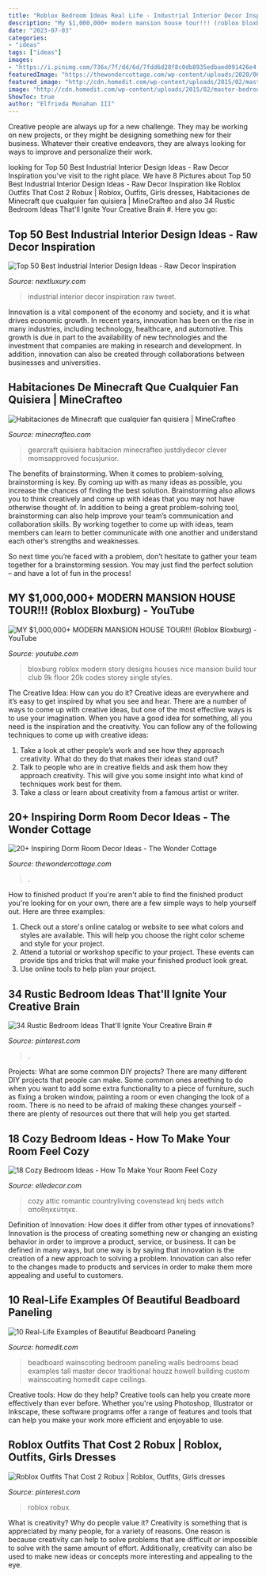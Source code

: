```yaml
---
title: "Roblox Bedroom Ideas Real Life - Industrial Interior Decor Inspiration Raw Tweet"
description: "My $1,000,000+ modern mansion house tour!!! (roblox bloxburg)"
date: "2023-07-03"
categories:
- "ideas"
tags: ["ideas"]
images:
- "https://i.pinimg.com/736x/7f/dd/6d/7fdd6d28f8c0db8935edbaed091426e4.jpg"
featuredImage: "https://thewondercottage.com/wp-content/uploads/2020/06/58E95054-FE18-43C3-9B94-31D5394E35BC.jpeg"
featured_image: "http://cdn.homedit.com/wp-content/uploads/2015/02/master-bedroom-white-beadboard-and-black-furniture.jpg"
image: "http://cdn.homedit.com/wp-content/uploads/2015/02/master-bedroom-white-beadboard-and-black-furniture.jpg"
ShowToc: true
author: "Elfrieda Monahan III"
---
```



Creative people are always up for a new challenge. They may be working on new projects, or they might be designing something new for their business. Whatever their creative endeavors, they are always looking for ways to improve and personalize their work.

	

		
looking for Top 50 Best Industrial Interior Design Ideas - Raw Decor Inspiration you've visit to the right place. We have 8 Pictures about Top 50 Best Industrial Interior Design Ideas - Raw Decor Inspiration like Roblox Outfits That Cost 2 Robux | Roblox, Outfits, Girls dresses, Habitaciones de Minecraft que cualquier fan quisiera | MineCrafteo and also 34 Rustic Bedroom Ideas That&#039;ll Ignite Your Creative Brain #. Here you go:
		
    
## Top 50 Best Industrial Interior Design Ideas - Raw Decor Inspiration

<img loading=lazy src="http://nextluxury.com/wp-content/uploads/interior-design-industrial-style.jpg" onerror="this.onerror=null;this.src='https://tse3.mm.bing.net/th?id=OIP.aRUrIeImEk-zL2RC43Hf9gHaKR&amp;pid=15.1';" alt="Top 50 Best Industrial Interior Design Ideas - Raw Decor Inspiration">

_Source: nextluxury.com_

>industrial interior decor inspiration raw tweet. 

	

Innovation is a vital component of the economy and society, and it is what drives economic growth. In recent years, innovation has been on the rise in many industries, including technology, healthcare, and automotive. This growth is due in part to the availability of new technologies and the investment that companies are making in research and development. In addition, innovation can also be created through collaborations between businesses and universities.

    
## Habitaciones De Minecraft Que Cualquier Fan Quisiera | MineCrafteo

<img loading=lazy src="https://www.minecrafteo.com/wp-content/uploads/2015/10/habitacion-decorada-minecraft-2.jpg" onerror="this.onerror=null;this.src='https://tse4.mm.bing.net/th?id=OIP.NxGsHvFV2aNl9F0fQk58sgHaE7&amp;pid=15.1';" alt="Habitaciones de Minecraft que cualquier fan quisiera | MineCrafteo">

_Source: minecrafteo.com_

>gearcraft quisiera habitacion minecrafteo justdiydecor clever momsapproved focusjunior. 

	

The benefits of brainstorming.
When it comes to problem-solving, brainstorming is key. By coming up with as many ideas as possible, you increase the chances of finding the best solution. Brainstorming also allows you to think creatively and come up with ideas that you may not have otherwise thought of.
In addition to being a great problem-solving tool, brainstorming can also help improve your team’s communication and collaboration skills. By working together to come up with ideas, team members can learn to better communicate with one another and understand each other’s strengths and weaknesses.

So next time you’re faced with a problem, don’t hesitate to gather your team together for a brainstorming session. You may just find the perfect solution – and have a lot of fun in the process!

    
## MY $1,000,000+ MODERN MANSION HOUSE TOUR!!! (Roblox Bloxburg) - YouTube

<img loading=lazy src="https://i.ytimg.com/vi/KqEBJydhENU/maxresdefault.jpg" onerror="this.onerror=null;this.src='https://tse1.mm.bing.net/th?id=OIP._G-EnBVaSS21Dfz8kXQOdQHaEK&amp;pid=15.1';" alt="MY $1,000,000+ MODERN MANSION HOUSE TOUR!!! (Roblox Bloxburg) - YouTube">

_Source: youtube.com_

>bloxburg roblox modern story designs houses nice mansion build tour club 9k floor 20k codes storey single styles. 

	

The Creative Idea: How can you do it?
Creative ideas are everywhere and it’s easy to get inspired by what you see and hear. There are a number of ways to come up with creative ideas, but one of the most effective ways is to use your imagination. When you have a good idea for something, all you need is the inspiration and the creativity. You can follow any of the following techniques to come up with creative ideas:
1. Take a look at other people’s work and see how they approach creativity. What do they do that makes their ideas stand out?
2. Talk to people who are in creative fields and ask them how they approach creativity. This will give you some insight into what kind of techniques work best for them.
3. Take a class or learn about creativity from a famous artist or writer.

    
## 20+ Inspiring Dorm Room Decor Ideas - The Wonder Cottage

<img loading=lazy src="https://thewondercottage.com/wp-content/uploads/2020/06/58E95054-FE18-43C3-9B94-31D5394E35BC.jpeg" onerror="this.onerror=null;this.src='https://tse1.mm.bing.net/th?id=OIP.LxJtclnCxLKWFc2wV1SZqQHaJQ&amp;pid=15.1';" alt="20+ Inspiring Dorm Room Decor Ideas - The Wonder Cottage">

_Source: thewondercottage.com_

>. 

	

How to finished product
If you're aren't able to find the finished product you're looking for on your own, there are a few simple ways to help yourself out. Here are three examples: 
1. Check out a store's online catalog or website to see what colors and styles are available. This will help you choose the right color scheme and style for your project.
2. Attend a tutorial or workshop specific to your project. These events can provide tips and tricks that will make your finished product look great.
3. Use online tools to help plan your project.

    
## 34 Rustic Bedroom Ideas That&#039;ll Ignite Your Creative Brain #

<img loading=lazy src="https://i.pinimg.com/736x/c6/cf/8b/c6cf8b2a81cfa4e1e0e870e2bc5b2b65.jpg" onerror="this.onerror=null;this.src='https://tse4.mm.bing.net/th?id=OIP.64i-Tt5Yi2ZHrMfbdFLwqQHaJM&amp;pid=15.1';" alt="34 Rustic Bedroom Ideas That&#039;ll Ignite Your Creative Brain #">

_Source: pinterest.com_

>. 

	

Projects: What are some common DIY projects?
There are many different DIY projects that people can make. Some common ones areething to do when you want to add some extra functionality to a piece of furniture, such as fixing a broken window, painting a room or even changing the look of a room. There is no need to be afraid of making these changes yourself - there are plenty of resources out there that will help you get started.

    
## 18 Cozy Bedroom Ideas - How To Make Your Room Feel Cozy

<img loading=lazy src="http://edc.h-cdn.co/assets/15/12/1426778386-1426086748-clx0606rooney001.jpg" onerror="this.onerror=null;this.src='https://tse4.mm.bing.net/th?id=OIP.c105aEnkaV3W-ivUY8OFbAHaLH&amp;pid=15.1';" alt="18 Cozy Bedroom Ideas - How To Make Your Room Feel Cozy">

_Source: elledecor.com_

>cozy attic romantic countryliving covenstead knj beds witch αποθηκεύτηκε. 

	

Definition of Innovation: How does it differ from other types of innovations?
Innovation is the process of creating something new or changing an existing behavior in order to improve a product, service, or business. It can be defined in many ways, but one way is by saying that innovation is the creation of a new approach to solving a problem. Innovation can also refer to the changes made to products and services in order to make them more appealing and useful to customers.

    
## 10 Real-Life Examples Of Beautiful Beadboard Paneling

<img loading=lazy src="http://cdn.homedit.com/wp-content/uploads/2015/02/master-bedroom-white-beadboard-and-black-furniture.jpg" onerror="this.onerror=null;this.src='https://tse4.mm.bing.net/th?id=OIP.IjaTC08lktCNDSeOrOepJgHaKi&amp;pid=15.1';" alt="10 Real-Life Examples of Beautiful Beadboard Paneling">

_Source: homedit.com_

>beadboard wainscoting bedroom paneling walls bedrooms bead examples tall master decor traditional houzz howell building custom wainscoating homedit cape ceilings. 

	

Creative tools: How do they help?
Creative tools can help you create more effectively than ever before. Whether you're using Photoshop, Illustrator or Inkscape, these software programs offer a range of features and tools that can help you make your work more efficient and enjoyable to use.

    
## Roblox Outfits That Cost 2 Robux | Roblox, Outfits, Girls Dresses

<img loading=lazy src="https://i.pinimg.com/736x/7f/dd/6d/7fdd6d28f8c0db8935edbaed091426e4.jpg" onerror="this.onerror=null;this.src='https://tse1.mm.bing.net/th?id=OIP.g5GgpssGAfRd6_y9HQb49QHaO0&amp;pid=15.1';" alt="Roblox Outfits That Cost 2 Robux | Roblox, Outfits, Girls dresses">

_Source: pinterest.com_

>roblox robux. 

	

What is creativity? Why do people value it?
Creativity is something that is appreciated by many people, for a variety of reasons. One reason is because creativity can help to solve problems that are difficult or impossible to solve with the same amount of effort. Additionally, creativity can also be used to make new ideas or concepts more interesting and appealing to the eye.

